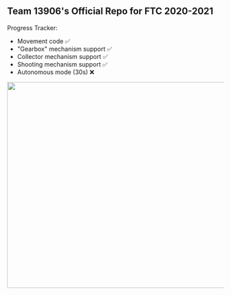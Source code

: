 ## Team 13906's Official Repo for FTC 2020-2021

Progress Tracker:

- Movement code ✅
- "Gearbox" mechanism support ✅
- Collector mechanism support ✅
- Shooting mechanism support ✅
- Autonomous mode (30s) ❌

<img src="https://media1.giphy.com/media/3o7btQ0NH6Kl8CxCfK/giphy.gif" width="550" height="480" />
